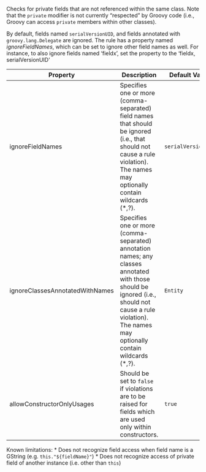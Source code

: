 Checks for private fields that are not referenced within the same class.
Note that the `private` modifier is not currently “respected” by Groovy
code (i.e., Groovy can access `private` members within other classes).

By default, fields named `serialVersionUID`, and fields annotated with
`groovy.lang.Delegate` are ignored. The rule has a property named
*ignoreFieldNames*, which can be set to ignore other field names as
well. For instance, to also ignore fields named ‘fieldx’, set the
property to the ‘fieldx, serialVersionUID’

<table>
<colgroup>
<col style="width: 13%" />
<col style="width: 79%" />
<col style="width: 7%" />
</colgroup>
<thead>
<tr>
<th>Property</th>
<th>Description</th>
<th>Default Value</th>
</tr>
</thead>
<tbody>
<tr>
<td>ignoreFieldNames</td>
<td>Specifies one or more (comma-separated) field names that should be
ignored (i.e., that should not cause a rule violation). The names may
optionally contain wildcards (*,?).</td>
<td><code>serialVersionUID</code></td>
</tr>
<tr>
<td>ignoreClassesAnnotatedWithNames</td>
<td>Specifies one or more (comma-separated) annotation names; any
classes annotated with those should be ignored (i.e., should not cause a
rule violation). The names may optionally contain wildcards (*,?).</td>
<td><code>Entity</code></td>
</tr>
<tr>
<td>allowConstructorOnlyUsages</td>
<td>Should be set to <code>false</code> if violations are to be raised
for fields which are used only within constructors.</td>
<td><code>true</code></td>
</tr>
</tbody>
</table>

Known limitations: \* Does not recognize field access when field name is
a GString (e.g. `this."${fieldName}"`) \* Does not recognize access of
private field of another instance (i.e. other than `this`)
